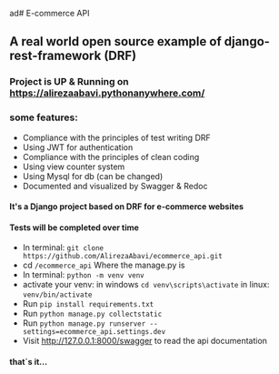 ad# E-commerce API
## A real world open source example of django-rest-framework (DRF)
### Project is UP & Running on https://alirezaabavi.pythonanywhere.com/
### some features:
- Compliance with the principles of test writing DRF
- Using JWT for authentication
- Compliance with the principles of clean coding
- Using view counter system
- Using Mysql for db (can be changed)
- Documented and visualized by Swagger & Redoc
#### It's a Django project based on DRF for e-commerce websites
#### Tests will be completed over time
- In terminal: `git clone https://github.com/AlirezaAbavi/ecommerce_api.git`
- cd `/ecommerce_api` Where the manage.py is
- In terminal: `python -m venv venv`
- activate your venv: in windows `cd venv\scripts\activate` in linux: `venv/bin/activate`
- Run `pip install requirements.txt`
- Run `python manage.py collectstatic`
- Run `python manage.py runserver --settings=ecommerce_api.settings.dev`
- Visit http://127.0.0.1:8000/swagger to read the api documentation
#### that`s it...
